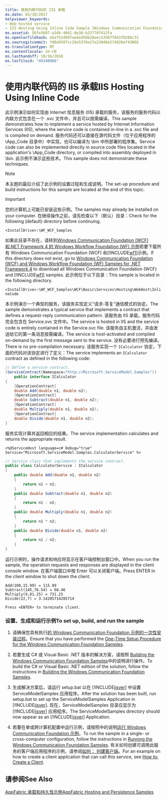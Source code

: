 ```yaml
---
title: 使用内联代码的 IIS 承载
ms.date: 03/30/2017
helpviewer_keywords:
- Web hosted service
- IIS Hosting Using Inline Code Sample [Windows Communication Foundation]
ms.assetid: 56fe3687-a34b-4661-8e30-b33770f413fa
ms.openlocfilehash: ebaf524997ae4ed50b28aec53507f843f028bc31
ms.sourcegitcommit: fd8d4587cc26e53f0e27e230d6e27d828ef4306b
ms.translationtype: MT
ms.contentlocale: zh-CN
ms.lasthandoff: 10/16/2018
ms.locfileid: "49348966"
---
```

# <a name="iis-hosting-using-inline-code"></a><span data-ttu-id="fe282-102">使用内联代码的 IIS 承载</span><span class="sxs-lookup"><span data-stu-id="fe282-102">IIS Hosting Using Inline Code</span></span>
<span data-ttu-id="fe282-103">此示例演示如何实现由 Internet 信息服务 (IIS) 承载的服务，该服务的服务代码以内联方式包含在一个 .svc 文件中，并且可以按需编译。</span><span class="sxs-lookup"><span data-stu-id="fe282-103">This sample demonstrates how to implement a service hosted by Internet Information Services (IIS), where the service code is contained in-line in a .svc file and is compiled on demand.</span></span> <span data-ttu-id="fe282-104">服务代码还可以直接在源代码文件（位于应用程序的 \App_Code 目录中）中实现，也可以编译为 \bin 中所部署的程序集。</span><span class="sxs-lookup"><span data-stu-id="fe282-104">Service code can also be implemented directly in source code files located in the application's \App_Code directory, or compiled into assembly deployed in \bin.</span></span> <span data-ttu-id="fe282-105">此示例不演示这些技术。</span><span class="sxs-lookup"><span data-stu-id="fe282-105">This sample does not demonstrate these techniques.</span></span>  
  
> [!NOTE]
>  <span data-ttu-id="fe282-106">本主题的最后介绍了此示例的设置过程和生成说明。</span><span class="sxs-lookup"><span data-stu-id="fe282-106">The set-up procedure and build instructions for this sample are located at the end of this topic.</span></span>  
  
> [!IMPORTANT]
>  <span data-ttu-id="fe282-107">您的计算机上可能已安装这些示例。</span><span class="sxs-lookup"><span data-stu-id="fe282-107">The samples may already be installed on your computer.</span></span> <span data-ttu-id="fe282-108">在继续操作之前，请先检查以下（默认）目录：</span><span class="sxs-lookup"><span data-stu-id="fe282-108">Check for the following (default) directory before continuing.</span></span>  
>   
>  `<InstallDrive>:\WF_WCF_Samples`  
>   
>  <span data-ttu-id="fe282-109">如果此目录不存在，请转到[Windows Communication Foundation (WCF) 和.NET Framework 4 的 Windows Workflow Foundation (WF) 示例](https://go.microsoft.com/fwlink/?LinkId=150780)若要下载所有 Windows Communication Foundation (WCF) 和[!INCLUDE[wf1](../../../../includes/wf1-md.md)]示例。</span><span class="sxs-lookup"><span data-stu-id="fe282-109">If this directory does not exist, go to [Windows Communication Foundation (WCF) and Windows Workflow Foundation (WF) Samples for .NET Framework 4](https://go.microsoft.com/fwlink/?LinkId=150780) to download all Windows Communication Foundation (WCF) and [!INCLUDE[wf1](../../../../includes/wf1-md.md)] samples.</span></span> <span data-ttu-id="fe282-110">此示例位于以下目录：</span><span class="sxs-lookup"><span data-stu-id="fe282-110">This sample is located in the following directory.</span></span>  
>   
>  `<InstallDrive>:\WF_WCF_Samples\WCF\Basic\Services\Hosting\WebHost\InlineCode`  
  
 <span data-ttu-id="fe282-111">本示例演示一个典型的服务，该服务实现定义“请求-答复”通信模式的协定。</span><span class="sxs-lookup"><span data-stu-id="fe282-111">The sample demonstrates a typical service that implements a contract that defines a request-reply communication pattern.</span></span> <span data-ttu-id="fe282-112">该服务由 IIS 承载，服务代码完全包含在 Service.svc 文件中。</span><span class="sxs-lookup"><span data-stu-id="fe282-112">The service is hosted in IIS and the service code is entirely contained in the Service.svc file.</span></span> <span data-ttu-id="fe282-113">该服务由主机激活，并由发送给它的第一条消息按需编译。</span><span class="sxs-lookup"><span data-stu-id="fe282-113">The service is host-activated and compiled on-demand by the first message sent to the service.</span></span> <span data-ttu-id="fe282-114">没有必要进行预先编译。</span><span class="sxs-lookup"><span data-stu-id="fe282-114">There is no pre-compilation necessary.</span></span> <span data-ttu-id="fe282-115">该服务实现一个 `ICalculator` 协定，下面的代码对该协定进行了定义：</span><span class="sxs-lookup"><span data-stu-id="fe282-115">The service implements an `ICalculator` contract as defined in the following code:</span></span>  
  
```csharp
// Define a service contract.  
[ServiceContract(Namespace="http://Microsoft.ServiceModel.Samples")]  
    public interface ICalculator  
{  
    [OperationContract]  
    double Add(double n1, double n2);  
    [OperationContract]  
    double Subtract(double n1, double n2);  
    [OperationContract]  
    double Multiply(double n1, double n2);  
    [OperationContract]  
    double Divide(double n1, double n2);  
}  
```  
  
 <span data-ttu-id="fe282-116">服务实现计算并返回相应的结果。</span><span class="sxs-lookup"><span data-stu-id="fe282-116">The service implementation calculates and returns the appropriate result.</span></span>  
  
```svc
<%@ServiceHost language=c# Debug="true" Service="Microsoft.ServiceModel.Samples.CalculatorService" %>   
```
```csharp
// Service class that implements the service contract.  
public class CalculatorService : ICalculator  
{  
    public double Add(double n1, double n2)  
    {  
        return n1 + n2;  
    }  
    public double Subtract(double n1, double n2)  
    {  
        return n1 - n2;  
    }  
    public double Multiply(double n1, double n2)  
    {  
        return n1 * n2;  
    }  
    public double Divide(double n1, double n2)  
    {  
        return n1 / n2;  
    }  
}  
```  
  
 <span data-ttu-id="fe282-117">运行示例时，操作请求和响应将显示在客户端控制台窗口中。</span><span class="sxs-lookup"><span data-stu-id="fe282-117">When you run the sample, the operation requests and responses are displayed in the client console window.</span></span> <span data-ttu-id="fe282-118">在客户端窗口中按 Enter 可以关闭客户端。</span><span class="sxs-lookup"><span data-stu-id="fe282-118">Press ENTER in the client window to shut down the client.</span></span>  
  
```console  
Add(100,15.99) = 115.99  
Subtract(145,76.54) = 68.46  
Multiply(9,81.25) = 731.25  
Divide(22,7) = 3.14285714285714  
  
Press <ENTER> to terminate client.  
```  
  
### <a name="to-set-up-build-and-run-the-sample"></a><span data-ttu-id="fe282-119">设置、生成和运行示例</span><span class="sxs-lookup"><span data-stu-id="fe282-119">To set up, build, and run the sample</span></span>  
  
1.  <span data-ttu-id="fe282-120">请确保您具有执行[的 Windows Communication Foundation 示例的一次性安装过程](../../../../docs/framework/wcf/samples/one-time-setup-procedure-for-the-wcf-samples.md)。</span><span class="sxs-lookup"><span data-stu-id="fe282-120">Ensure that you have performed the [One-Time Setup Procedure for the Windows Communication Foundation Samples](../../../../docs/framework/wcf/samples/one-time-setup-procedure-for-the-wcf-samples.md).</span></span>  
  
2.  <span data-ttu-id="fe282-121">若要生成 C# 或 Visual Basic .NET 版本的解决方案，请按照 [Building the Windows Communication Foundation Samples](../../../../docs/framework/wcf/samples/building-the-samples.md)中的说明进行操作。</span><span class="sxs-lookup"><span data-stu-id="fe282-121">To build the C# or Visual Basic .NET edition of the solution, follow the instructions in [Building the Windows Communication Foundation Samples](../../../../docs/framework/wcf/samples/building-the-samples.md).</span></span>  
  
3.  <span data-ttu-id="fe282-122">生成解决方案后，请运行 setup.bat 以在 [!INCLUDE[iisver](../../../../includes/iisver-md.md)] 中设置 ServiceModelSamples 应用程序。</span><span class="sxs-lookup"><span data-stu-id="fe282-122">After the solution has been built, run setup.bat to set up the ServiceModelSamples Application in [!INCLUDE[iisver](../../../../includes/iisver-md.md)].</span></span> <span data-ttu-id="fe282-123">现在，ServiceModelSamples 目录应显示为 [!INCLUDE[iisver](../../../../includes/iisver-md.md)] 应用程序。</span><span class="sxs-lookup"><span data-stu-id="fe282-123">The ServiceModelSamples directory should now appear as an [!INCLUDE[iisver](../../../../includes/iisver-md.md)] Application.</span></span>  
  
4.  <span data-ttu-id="fe282-124">若要在单或跨计算机配置中运行示例，请按照中的说明[运行 Windows Communication Foundation 示例](../../../../docs/framework/wcf/samples/running-the-samples.md)。</span><span class="sxs-lookup"><span data-stu-id="fe282-124">To run the sample in a single- or cross-computer configuration, follow the instructions in [Running the Windows Communication Foundation Samples](../../../../docs/framework/wcf/samples/running-the-samples.md).</span></span> <span data-ttu-id="fe282-125">有关如何创建可调用此服务的客户端应用程序的示例，请参阅[如何： 创建客户端](../../../../docs/framework/wcf/how-to-create-a-wcf-client.md)。</span><span class="sxs-lookup"><span data-stu-id="fe282-125">For an example on how to create a client application that can call this service, see [How to: Create a Client](../../../../docs/framework/wcf/how-to-create-a-wcf-client.md).</span></span>  
  
## <a name="see-also"></a><span data-ttu-id="fe282-126">请参阅</span><span class="sxs-lookup"><span data-stu-id="fe282-126">See Also</span></span>  
 [<span data-ttu-id="fe282-127">AppFabric 承载和持久性示例</span><span class="sxs-lookup"><span data-stu-id="fe282-127">AppFabric Hosting and Persistence Samples</span></span>](https://go.microsoft.com/fwlink/?LinkId=193961)
